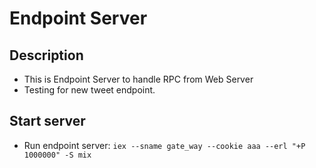 # Endpoint Server

## Description

  * This is Endpoint Server to handle RPC from Web Server
  * Testing for new tweet endpoint.

## Start server

  * Run endpoint server: `iex --sname gate_way --cookie aaa --erl "+P 1000000" -S mix`



